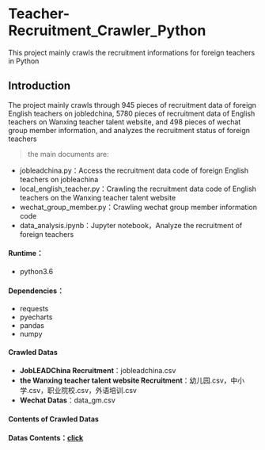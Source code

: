 # Teacher-Recruitment_Crawler_Python
 This project mainly crawls the recruitment informations for foreign teachers in Python



## Introduction

The project mainly crawls through 945 pieces of recruitment data of foreign English teachers on jobledchina, 5780 pieces of recruitment data of English teachers on Wanxing teacher talent website, and 498 pieces of wechat group member information, and analyzes the recruitment status of foreign teachers

> the main documents are:


- jobleadchina.py：Access the recruitment data code of foreign English teachers on jobleachina
- local_english_teacher.py：Crawling the recruitment data code of English teachers on the Wanxing teacher talent website
- wechat_group_member.py：Crawling wechat group member information code
- data_analysis.ipynb：Jupyter notebook，Analyze the recruitment of foreign teachers

#### Runtime：
- python3.6

#### Dependencies：
- requests
- pyecharts
- pandas
- numpy


#### Crawled Datas
- **JobLEADChina Recruitment**：jobleadchina.csv
- **the Wanxing teacher talent website Recruitment**：幼儿园.csv，中小学.csv，职业院校.csv，外语培训.csv
- **Wechat Datas**：data_gm.csv


#### Contents of Crawled Datas 
 **Datas Contents：[click](https://github.com/ThorinChen/Teacher-Recruitment_Crawler_Python/tree/main/crawled_datas)**

